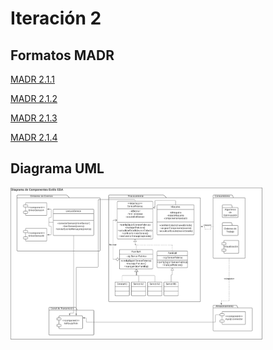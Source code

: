 # Iteración 2

## Formatos MADR

[MADR 2.1.1](MADR_2_1_1.md)

[MADR 2.1.2](MADR_2_1_2.md)

[MADR 2.1.3](MADR_2_1_3.md)

[MADR 2.1.4](MADR_2_1_4.md)


## Diagrama UML
<img src="Diagrama UML_Iteracion2.png" width="80%" height="80%" />
